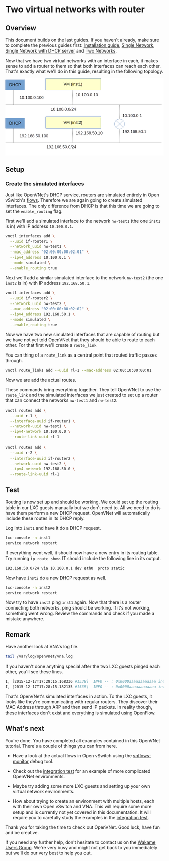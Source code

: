 # Two virtual networks with router

## Overview

This document builds on the last guides. If you haven't already, make sure to complete the previous guides first: [Installation guide](../installation), [Single Network](single-network), [Single Network with DHCP server](single-network-dhcp) and [Two Networks](two-networks).

Now that we have two virtual networks with an interface in each, it makes sense to add a router to them so that both interfaces can reach each other. That's exactly what we'll do in this guide, resulting in the following topology.

![Two networks with router](img/two-networks-router.png)

## Setup

### Create the simulated interfaces

Just like OpenVNet's DHCP service, routers are simulated entirely in Open vSwitch's [flows](../jargon-dictionary#flow). Therefore we are again going to create simulated interfaces. The only difference from DHCP is that this time we are going to set the `enable_routing` flag.

First we'll add a simulated interface to the network `nw-test1` (the one `inst1` is in) with IP address `10.100.0.1`.

```bash
vnctl interfaces add \
  --uuid if-router1 \
  --network_uuid nw-test1 \
  --mac_address "02:00:00:00:02:01" \
  --ipv4_address 10.100.0.1 \
  --mode simulated \
  --enable_routing true
```

Next we'll add a similar simulated interface to the network `nw-test2` (the one `inst2` is in) with IP address `192.168.50.1`.

```bash
vnctl interfaces add \
  --uuid if-router2 \
  --network_uuid nw-test2 \
  --mac_address "02:00:00:00:02:02" \
  --ipv4_address 192.168.50.1 \
  --mode simulated \
  --enable_routing true
```

Now we have two new simulated interfaces that are capable of routing but we have not yet told OpenVNet that they should be able to route to each other. For that first we'll create a `route_link`

You can thing of a `route_link` as a central point that routed traffic passes through.

```bash
vnctl route_links add --uuid rl-1 --mac-address 02:00:10:00:00:01
```

Now we are add the actual routes.

These commands bring everything together. They tell OpenVNet to use the `route_link` and the simulated interfaces we just created to set up a router that can connect the networks `nw-test1` and `nw-test2`.

```bash
vnctl routes add \
  --uuid r-1 \
  --interface-uuid if-router1 \
  --network-uuid nw-test1 \
  --ipv4-network 10.100.0.0 \
  --route-link-uuid rl-1

vnctl routes add \
  --uuid r-2 \
  --interface-uuid if-router2 \
  --network-uuid nw-test2 \
  --ipv4-network 192.168.50.0 \
  --route-link-uuid rl-1
```

## Test

Routing is now set up and should be working. We could set up the routing table in our LXC guests manually but we don't need to. All we need to do is have them perform a new DHCP request. OpenVNet will automatically include these routes in its DHCP reply.

Log into `inst1` and have it do a DHCP request.

```bash
lxc-console -n inst1
service network restart
```

If everything went well, it should now have a new entry in its routing table. Try running `ip route show`. IT should include the following line in its output.

```bash
192.168.50.0/24 via 10.100.0.1 dev eth0  proto static
```

Now have `inst2` do a new DHCP request as well.

```bash
lxc-console -n inst2
service network restart
```

Now try to have `inst2` ping `inst1` again. Now that there is a router connecting both networks, ping should be working. If it's not working, something went wrong. Review the commands and check if you made a mistake anywhere.

## Remark

Have another look at VNA's log file.

```bash
tail /var/log/openvnet/vna.log
```

If you haven't done anything special after the two LXC guests pinged each other, you'll see these lines.

```bash
I, [2015-12-17T17:28:15.168336 #1538]  INFO -- : 0x0000aaaaaaaaaaaa interface/simulated: simulated arp reply (arp_tpa:192.168.50.1)
I, [2015-12-17T17:28:15.182135 #1538]  INFO -- : 0x0000aaaaaaaaaaaa interface/simulated: simulated arp reply (arp_tpa:10.100.0.1)
```

That's OpenVNet's simulated interfaces in action. To the LXC guests, it looks like they're communicating with regular routers. They discover their MAC Address through ARP and then send IP packets. In reality though, these interfaces don't exist and everything is simulated using OpenFlow.

## What's next

You're done. You have completed all examples contained in this OpenVNet tutorial. There's a couple of things you can from here.

* Have a look at the actual flows in Open vSwitch using the [vnflows-monitor](../debugging/vnflows-monitor) debug tool.

* Check out the [integration test](../debugging/integration-test) for an example of more complicated OpenVNet environments.

* Maybe try adding some more LXC guests and setting up your own virtual network environments.

* How about trying to create an environment with multiple hosts, each with their own Open vSwitch and VNA. This will require some more setup and is currently not yet covered in this documentation. It will require you to carefully study the examples in the [integration test](../debugging/integration-test).

Thank you for taking the time to check out OpenVNet. Good luck, have fun and be creative.

If you need any further help, don't hesitate to contact us on the [Wakame Users Group](https://groups.google.com/forum/#!forum/wakame-ug). We're very busy and might not get back to you immediately but we'll do our very best to help you out.
